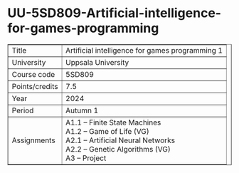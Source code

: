 # UU-5SD809-Artificial-intelligence-for-games-programming
<table border="1">
  <tr>
    <td>Title</td>
    <td>
      Artificial intelligence for games programming 1
    </td>
  </tr>
  <tr>
    <td>University</td>
    <td>Uppsala University</td>
  </tr>
  <tr>
    <td>Course code</td>
    <td>5SD809</td>
  </tr>
  <tr>
    <td>Points/credits</td>
    <td>7.5</td>
  </tr>
  <tr>
    <td>Year</td>
    <td>2024</td>
  </tr>
  <tr>
    <td>Period</td>
    <td>Autumn 1</td>
  </tr>
  <tr>
    <td>Assignments</td>
    <td>
      A1.1 – Finite State Machines<br>
      A1.2 – Game of Life (VG)<br>
      A2.1 – Artificial Neural Networks<br>
      A2.2 – Genetic Algorithms (VG)<br>
      A3 – Project
    </td>
  </tr>
</table>
